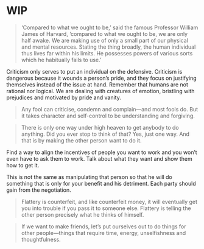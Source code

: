 # WIP

> ‘Compared to what we ought to be,’ said the famous Professor William James of Harvard, ‘compared to what we ought to be, we are only half awake. We are making use of only a small part of our physical and mental resources. Stating the thing broadly, the human individual thus lives far within his limits. He possesses powers of various sorts which he habitually fails to use.’

Criticism only serves to put an individual on the defensive. Criticism is dangerous because it wounds a person’s pride, and they focus on justifying themselves instead of the issue at hand. Remember that humans are not rational nor logical. We are dealing with creatures of emotion, bristling with prejudices and motivated by pride and vanity.

> Any fool can criticise, condemn and complain—and most fools do. But it takes character and self-control to be understanding and forgiving.

> There is only one way under high heaven to get anybody to do anything. Did you ever stop to think of that? Yes, just one way. And that is by making the other person want to do it.

Find a way to align the incentives of people you want to work and you won’t even have to ask them to work. Talk about what they want and show them how to get it.

This is not the same as manipulating that person so that he will do something that is only for your benefit and his detriment. Each party should gain from the negotiation.

> Flattery is counterfeit, and like counterfeit money, it will eventually get you into trouble if you pass it to someone else. Flattery is telling the other person precisely what he thinks of himself.

> If we want to make friends, let’s put ourselves out to do things for other people—things that require time, energy, unselfishness and thoughtfulness.



